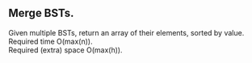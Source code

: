 ## Merge BSTs.

Given multiple BSTs, return an array of their elements, sorted by value.  
Required time O(max(n)).  
Required (extra) space O(max(h)).  
